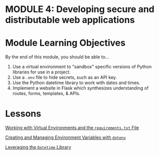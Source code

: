 # MODULE 4: Developing secure and distributable web applications

# Module Learning Objectives

By the end of this module, you should be able to...

1. Use a virtual environment to "sandbox" specific versions of Python libraries for use in a project.
2. Use a `.env` file to hide secrets, such as an API key.
3. Use the Python datetime library to work with dates and times.
4. Implement a website in Flask which synthesizes understanding of routes, forms, templates, & APIs.

# Lessons

[Working with Virtual Environments and the ``requirements.txt`` File](lesson-1.md)

[Creating and Managing Environment Variables with ``dotenv``](lesson-2.md)

[Leveraging the `Datetime` Library](lesson-3.md)
